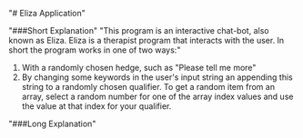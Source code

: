 "# Eliza Application"

"###Short Explanation"
"This program is an interactive chat-bot, also known as Eliza. Eliza is a therapist program that interacts with the user. In short the program works in one of two ways:"
1. With a randomly chosen hedge, such as "Please tell me more"
2. By changing some keywords in the user's input string an appending this string to a randomly chosen qualifier. To get a random item from an array, select a random number for one of the array index values and use the value at that index for your qualifier.

"###Long Explanation"
